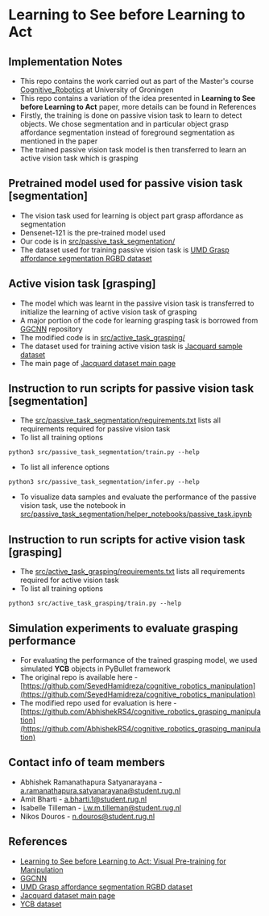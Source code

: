 # Learning to See before Learning to Act

## Implementation Notes
* This repo contains the work carried out as part of the Master's course [Cognitive_Robotics](https://www.rug.nl/ocasys/fwn/vak/show?code=WMAI003-05) at University of Groningen
* This repo contains a variation of the idea presented in **Learning to See before Learning to Act** paper, more details can be found in References
* Firstly, the training is done on passive vision task to learn to detect objects. We chose segmentation and in particular object grasp affordance segmentation instead of foreground segmentation as mentioned in the paper
* The trained passive vision task model is then transferred to learn an active vision task which is grasping

## Pretrained model used for passive vision task [segmentation]
* The vision task used for learning is object part grasp affordance as segmentation
* Densenet-121 is the pre-trained model used
* Our code is in [src/passive_task_segmentation/](src/passive_task_segmentation/)
* The dataset used for training passive vision task is [UMD Grasp affordance segmentation RGBD dataset](http://users.umiacs.umd.edu/~fer/affordance/part-affordance-dataset/)

## Active vision task [grasping]
* The model which was learnt in the passive vision task is transferred to initialize the learning of active vision task of grasping
* A major portion of the code for learning grasping task is borrowed from [GGCNN](https://github.com/dougsm/ggcnn) repository
* The modified code is in [src/active_task_grasping/](src/active_task_grasping/)
* The dataset used for training active vision task is [Jacquard sample dataset](https://jacquard.liris.cnrs.fr/files/Jacquard_Samples.zip)
* The main page of [Jacquard dataset main page](https://jacquard.liris.cnrs.fr/index.php)

## Instruction to run scripts for passive vision task [segmentation]
* The [src/passive_task_segmentation/requirements.txt](src/passive_task_segmentation/requirements.txt) lists all requirements required for passive vision task
* To list all training options
```
python3 src/passive_task_segmentation/train.py --help
```
* To list all inference options
```
python3 src/passive_task_segmentation/infer.py --help
```
* To visualize data samples and evaluate the performance of the passive vision task, use the notebook in [src/passive_task_segmentation/helper_notebooks/passive_task.ipynb](src/passive_task_segmentation/helper_notebooks/passive_task.ipynb)

## Instruction to run scripts for active vision task [grasping]
* The [src/active_task_grasping/requirements.txt](src/active_task_grasping/requirements.txt) lists all requirements required for active vision task
* To list all training options
```
python3 src/active_task_grasping/train.py --help
```

## Simulation experiments to evaluate grasping performance
* For evaluating the performance of the trained grasping model, we used simulated **YCB** objects in PyBullet framework
* The original repo is available here - [https://github.com/SeyedHamidreza/cognitive_robotics_manipulation](https://github.com/SeyedHamidreza/cognitive_robotics_manipulation)
* The modified repo used for evaluation is here - [https://github.com/AbhishekRS4/cognitive_robotics_grasping_manipulation](https://github.com/AbhishekRS4/cognitive_robotics_grasping_manipulation)

## Contact info of team members
* Abhishek Ramanathapura Satyanarayana - <a.ramanathapura.satyanarayana@student.rug.nl>
* Amit Bharti - <a.bharti.1@student.rug.nl>
* Isabelle Tilleman - <i.w.m.tilleman@student.rug.nl>
* Nikos Douros - <n.douros@student.rug.nl>

## References
* [Learning to See before Learning to Act: Visual Pre-training for Manipulation](http://yenchenlin.me/vision2action/)
* [GGCNN](https://github.com/dougsm/ggcnn)
* [UMD Grasp affordance segmentation RGBD dataset](http://users.umiacs.umd.edu/~fer/affordance/part-affordance-dataset/)
* [Jacquard dataset main page](https://jacquard.liris.cnrs.fr/index.php)
* [YCB dataset](https://www.ycbbenchmarks.com/)
